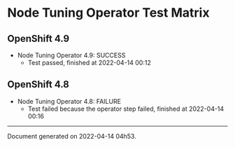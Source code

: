 
Node Tuning Operator Test Matrix
================================

OpenShift 4.9
-------------



* Node Tuning Operator 4.9: SUCCESS
  - Test passed, finished at 2022-04-14 00:12






OpenShift 4.8
-------------



* Node Tuning Operator 4.8: FAILURE
  - Test failed because the operator step failed, finished at 2022-04-14 00:16






---
Document generated on 2022-04-14 04h53.
